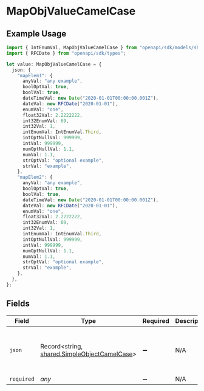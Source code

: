 # MapObjValueCamelCase

## Example Usage

```typescript
import { IntEnumVal, MapObjValueCamelCase } from "openapi/sdk/models/shared";
import { RFCDate } from "openapi/sdk/types";

let value: MapObjValueCamelCase = {
  json: {
    "mapElem1": {
      anyVal: "any example",
      boolOptVal: true,
      boolVal: true,
      dateTimeVal: new Date("2020-01-01T00:00:00.001Z"),
      dateVal: new RFCDate("2020-01-01"),
      enumVal: "one",
      float32Val: 2.2222222,
      int32EnumVal: 69,
      int32Val: 1,
      intEnumVal: IntEnumVal.Third,
      intOptNullVal: 999999,
      intVal: 999999,
      numOptNullVal: 1.1,
      numVal: 1.1,
      strOptVal: "optional example",
      strVal: "example",
    },
    "mapElem2": {
      anyVal: "any example",
      boolOptVal: true,
      boolVal: true,
      dateTimeVal: new Date("2020-01-01T00:00:00.001Z"),
      dateVal: new RFCDate("2020-01-01"),
      enumVal: "one",
      float32Val: 2.2222222,
      int32EnumVal: 69,
      int32Val: 1,
      intEnumVal: IntEnumVal.Third,
      intOptNullVal: 999999,
      intVal: 999999,
      numOptNullVal: 1.1,
      numVal: 1.1,
      strOptVal: "optional example",
      strVal: "example",
    },
  },
};
```

## Fields

| Field                                                                                               | Type                                                                                                | Required                                                                                            | Description                                                                                         | Example                                                                                             |
| --------------------------------------------------------------------------------------------------- | --------------------------------------------------------------------------------------------------- | --------------------------------------------------------------------------------------------------- | --------------------------------------------------------------------------------------------------- | --------------------------------------------------------------------------------------------------- |
| `json`                                                                                              | Record<string, [shared.SimpleObjectCamelCase](../../../sdk/models/shared/simpleobjectcamelcase.md)> | :heavy_minus_sign:                                                                                  | N/A                                                                                                 | {<br/>"mapElem1": "...",<br/>"mapElem2": "..."<br/>}                                                |
| `required`                                                                                          | *any*                                                                                               | :heavy_minus_sign:                                                                                  | N/A                                                                                                 |                                                                                                     |